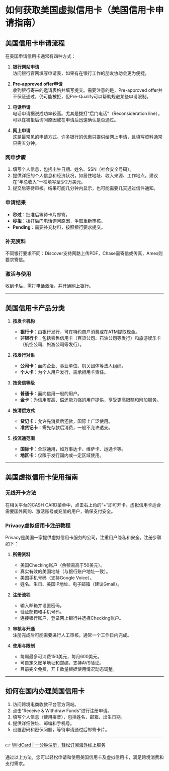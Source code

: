 # 如何获取美国虚拟信用卡（美国信用卡申请指南）

## 美国信用卡申请流程

在美国申请信用卡通常有四种方式：

1. **银行网站申请**  
   访问银行官网填写申请表，如果有在银行工作的朋友协助会更为便捷。

2. **Pre-approved offer申请**  
   收到银行寄来的邀请表格并填写提交。需要注意的是，Pre-approved offer并不保证通过，仍可能被拒，但Pre-Qualify可以帮助规避某些申请限制。

3. **电话申请**  
   电话申请据说成功率较高。尤其是拨打“后门电话”（Reconsideration line），可以在被拒后询问原因或在申请后迅速确认是否通过。

4. **网上申请**  
   这是最常见的申请方式。许多银行的优惠只提供给网上申请，且填写资料通常只需五分钟。

### 网申步骤
1. 填写个人信息，包括出生日期、姓名、SSN（社会安全号码）。
2. 提供详细的个人信息和经济状况，如居住地址、收入来源、工作地点。建议在“年总收入”一栏填写至少2万美元。
3. 提交后等待审核。结果可能几分钟内显示，也可能需要几天通过信件通知。

### 申请结果
- **秒过**：批准后等待卡片邮寄。
- **秒拒**：拨打后门电话询问原因，争取重新审核。
- **Pending**：需要补充材料，按照银行要求提交。

### 补充资料
不同银行要求不同：Discover支持网路上传PDF，Chase需寄信或传真，Amex则要求寄信。

### 激活与使用
收到卡后，需打电话激活，并开通网上银行。

---

## 美国信用卡产品分类

1. **按发卡机构**  
   - **银行卡**：由银行发行，可在特约商户消费或在ATM提取现金。  
   - **非银行卡**：包括零售信用卡（百货公司、石油公司等发行）和旅游娱乐卡（航空公司、旅游公司等发行）。

2. **按发行对象**  
   - **公司卡**：面向企业、事业单位、机关团体等法人组织。  
   - **个人卡**：为个人用户发行，需承担用卡责任。

3. **按资信等级**  
   - **普通卡**：面向信用一般的用户。  
   - **金卡**：为信用度高、偿还能力强的用户提供，享受更高限额和附加服务。

4. **按清偿方式**  
   - **贷记卡**：允许先消费后还款，国际上广泛使用。  
   - **准贷记卡**：需先存款后消费，一般不允许透支。

5. **按流通范围**  
   - **国际卡**：全球通用，如万事达卡、维萨卡、运通卡等。  
   - **地区卡**：仅限于发行国内或一定区域使用。

---

## 美国虚拟信用卡使用指南

### 无线开卡方法
在相关平台的CASH CARD菜单中，点击右上角的“+”即可开卡。虚拟信用卡适合需要国外网购、激活账号或充值的用户，确保支付安全。

### Privacy虚拟信用卡注册教程
Privacy是美国一家提供虚拟信用卡服务的公司，注重用户隐私和安全。注册步骤如下：

1. **所需资料**  
   - 美国Checking账户（余额需高于50美元）。  
   - 真实有效的美国地址（与银行账户地址一致）。  
   - 美国手机号码（支持Google Voice）。  
   - 姓名、生日、美国IP地址、电子邮箱（建议Gmail）。

2. **注册流程**  
   - 输入邮箱并设置密码。  
   - 验证邮箱和手机号码。  
   - 连接银行账户，登录网上银行并选择Checking账户。  

3. **审核与开通**  
   注册完成后可能需要进行人工审核，通常一个工作日内完成。

4. **使用与限制**  
   - 每周最多可消费150美元，每月600美元。  
   - 可自定义账单地址和邮编，支持AVS验证。  
   - 目前完全免费，开卡数量根据使用情况动态调整。

---

## 如何在国内办理美国信用卡

1. 访问跨境电商收款平台官方网站。
2. 点击“Receive & Withdraw Funds”进行注册申请。
3. 填写个人信息（使用拼音），包括姓名、邮箱、出生日期。
4. 提供详细住址、邮编和手机号。
5. 设置密码和密保问题，等待申请通过后邮寄卡片。

---

👉 [WildCard | 一分钟注册，轻松订阅海外线上服务](https://bbtdd.com/WildCard)

通过以上方法，您可以轻松申请和使用美国信用卡及虚拟信用卡，满足跨境消费和支付需求。